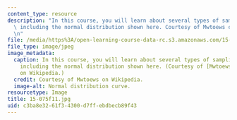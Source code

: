 ```yaml
---
content_type: resource
description: "In this course, you will learn about several types of sampling distributions,\
  \ including the normal distribution shown here. Courtesy of Mwtoews on Wikipedia.\r\
  \n"
file: /media/https%3A/open-learning-course-data-rc.s3.amazonaws.com/15-075j-statistical-thinking-and-data-analysis-fall-2011/c3ba8e3261f34300d7ffebdbecb89f43_15-075f11.jpg
file_type: image/jpeg
image_metadata:
  caption: In this course, you will learn about several types of sampling distributions,
    including the normal distribution shown here. (Courtesy of [Mwtoews](http://en.wikipedia.org/wiki/File:Standard_deviation_diagram.svg)
    on Wikipedia.)
  credit: Courtesy of Mwtoews on Wikipedia.
  image-alt: Normal distribution curve.
resourcetype: Image
title: 15-075f11.jpg
uid: c3ba8e32-61f3-4300-d7ff-ebdbecb89f43
---
```

